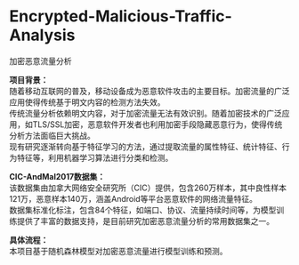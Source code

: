 # Encrypted-Malicious-Traffic-Analysis
加密恶意流量分析  

**项目背景：**  
随着移动互联网的普及，移动设备成为恶意软件攻击的主要目标。加密流量的广泛应用使得传统基于明文内容的检测方法失效。  
传统流量分析依赖明文内容，对于加密流量无法有效识别。随着加密技术的广泛应用，如TLS/SSL加密，恶意软件开发者也利用加密手段隐藏恶意行为，使得传统分析方法面临巨大挑战。  
现有研究逐渐转向基于特征学习的方法，通过提取流量的属性特征、统计特征、行为特征等，利用机器学习算法进行分类和检测。  

**CIC-AndMal2017数据集：**  
该数据集由加拿大网络安全研究所（CIC）提供，包含260万样本，其中良性样本121万，恶意样本140万，涵盖Android等平台恶意软件的网络流量特征。  
数据集标准化标注，包含84个特征，如端口、协议、流量持续时间等，为模型训练提供了丰富的数据支持，是目前研究加密恶意流量分析的常用数据集之一。

**具体流程：**  
本项目基于随机森林模型对加密恶意流量进行模型训练和预测。





